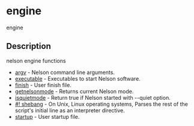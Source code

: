 # engine

engine

## Description

nelson engine functions

- [argv](argv.md) - Nelson command line arguments.
- [executable](executable.md) - Executables to start Nelson software.
- [finish](finish.md) - User finish file.
- [getnelsonmode](getnelsonmode.md) - Returns current Nelson mode.
- [isquietmode](isquietmode.md) - Return true if Nelson started with --quiet option.
- [#! shebang](shebang.md) - On Unix, Linux operating systems, Parses the rest of the script's initial line as an interpreter directive.
- [startup](startup.md) - User startup file.
